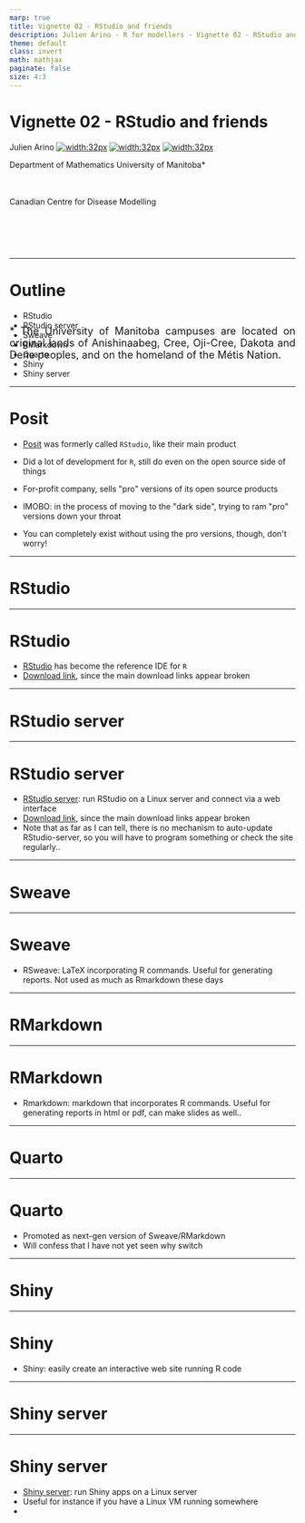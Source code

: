 ```yaml
---
marp: true
title: Vignette 02 - RStudio and friends
description: Julien Arino - R for modellers - Vignette 02 - RStudio and friends.
theme: default
class: invert
math: mathjax
paginate: false
size: 4:3
---
```


<style>
  .theorem {
    text-align:justify;
    background-color:#16a085;
    border-radius:20px;
    padding:10px 20px 10px 20px;
    box-shadow: 0px 1px 5px #999;  margin-bottom: 10px;
  }
  .definition {
    text-align:justify;
    background-color:#ededde;
    border-radius:20px;
    padding:10px 20px 10px 20px;
    box-shadow: 0px 1px 5px #999;
    margin-bottom: 10px;
  }
  img[alt~="center"] {
    display: block;
    margin: 0 auto;
  }
</style>

<!-- backgroundColor: black -->
<!-- _backgroundImage: "linear-gradient(to top, #85110d, 1%, black)" -->
# Vignette 02 - RStudio and friends

Julien Arino [![width:32px](https://raw.githubusercontent.com/julien-arino/presentations/main/FIGS/icons/email-round.png)](mailto:Julien.Arino@umanitoba.ca) [![width:32px](https://raw.githubusercontent.com/julien-arino/presentations/main/FIGS/icons/world-wide-web.png)](https://julien-arino.github.io/) [![width:32px](https://raw.githubusercontent.com/julien-arino/presentations/main/FIGS/icons/github-icon.png)](https://github.com/julien-arino)

Department of Mathematics
University of Manitoba*

<div style = "font-size:18px; margin-top:-10px; padding-bottom:30px;"></div>

Canadian Centre for Disease Modelling

<div style = "text-align: justify; position: relative; bottom: -5%; font-size:18px;">
* The University of Manitoba campuses are located on original lands of Anishinaabeg, Cree, Oji-Cree, Dakota and Dene peoples, and on the homeland of the Métis Nation.</div>

---

<!-- _backgroundImage: "radial-gradient(red,30%,black)" -->
# Outline

- RStudio
- RStudio server
- Sweave
- RMarkdown
- Quarto
- Shiny
- Shiny server

---

# Posit

- [Posit](https://posit.co/) was formerly called `RStudio`, like their main product

- Did a lot of development for `R`, still do even on the open source side of things

- For-profit company, sells "pro" versions of its open source products

- IMOBO: in the process of moving to the "dark side", trying to ram "pro" versions down your throat

- You can completely exist without using the pro versions, though, don't worry!

---

<!-- _backgroundImage: "linear-gradient(to bottom, red, black)" -->
# <!--fit-->RStudio

---

# RStudio

- [RStudio](https://posit.co/products/open-source/rstudio/) has become the reference IDE for `R`
- [Download link](https://posit.co/download/rstudio-desktop/), since the main download links appear broken

---

<!-- _backgroundImage: "linear-gradient(to bottom, red, black)" -->
# <!--fit-->RStudio server

---

# RStudio server

- [RStudio server](https://posit.co/products/open-source/rstudio-server/): run RStudio on a Linux server and connect via a web interface
- [Download link](https://posit.co/download/rstudio-server/), since the main download links appear broken
- Note that as far as I can tell, there is no mechanism to auto-update RStudio-server, so you will have to program something or check the site regularly..

---

<!-- _backgroundImage: "linear-gradient(to bottom, red, black)" -->
# <!--fit-->Sweave

---

# Sweave

- RSweave: LaTeX incorporating R commands. Useful for generating reports. Not used as much as Rmarkdown these days

---

<!-- _backgroundImage: "linear-gradient(to bottom, red, black)" -->
# <!--fit-->RMarkdown

---

# RMarkdown

- Rmarkdown: markdown that incorporates R commands. Useful for generating reports in html or pdf, can make slides as well..

---

<!-- _backgroundImage: "linear-gradient(to bottom, red, black)" -->
# <!--fit-->Quarto

---

# Quarto

- Promoted as next-gen version of Sweave/RMarkdown
- Will confess that I have not yet seen why switch

---

<!-- _backgroundImage: "linear-gradient(to bottom, red, black)" -->
# <!--fit-->Shiny

---

# Shiny

- Shiny: easily create an interactive web site running R code

---

<!-- _backgroundImage: "linear-gradient(to bottom, red, black)" -->
# <!--fit-->Shiny server

---

# Shiny server

- [Shiny server](https://posit.co/products/open-source/shinyserver/): run Shiny apps on a Linux server
- Useful for instance if you have a Linux VM running somewhere
- 


